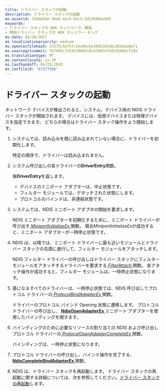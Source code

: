 ```yaml
---
title: ドライバー スタックの起動
description: ドライバー スタックの起動
ms.assetid: 316de69e-38e8-4ac6-83c5-5d13090ee6d5
keywords:
- ドライバー スタックの WDK ネットワーク、開始
- 開始ドライバー スタックの WDK ネットワー キング
ms.date: 04/20/2017
ms.localizationpriority: medium
ms.openlocfilehash: 37d75c5675fc16e9bcbe390538346cd5e0aa8e71
ms.sourcegitcommit: fb7d95c7a5d47860918cd3602efdd33b69dcf2da
ms.translationtype: MT
ms.contentlocale: ja-JP
ms.lasthandoff: 06/25/2019
ms.locfileid: "67377566"
---
```

# <a name="starting-a-driver-stack"></a>ドライバー スタックの起動





ネットワーク デバイスが検出されると、システム、デバイス用の NDIS ドライバー スタックが開始されます。 デバイスには、仮想デバイスまたは物理デバイスを指定できます。 どちらの場合はドライバー スタック操作をよう開始します。

1.  システムでは、読み込みを既に読み込まれていない場合に、ドライバーを初期化します。

    特定の順序で、ドライバーは読み込まれません。

2.  システム呼び出しの各ドライバーの**DriverEntry**関数。

    後**DriverEntry**を返します。

    -   デバイスのミニポート アダプターは、中止状態です。
    -   フィルター モジュールでは、デタッチされた状態にします。
    -   プロトコルのバインドは、非連結状態です。

3.  システムでは、NDIS ミニポート アダプタの開始を要求します。

    NDIS ミニポート アダプターを初期化するために、ミニポート ドライバーが呼び出す[ *MiniportInitializeEx* ](https://docs.microsoft.com/windows-hardware/drivers/ddi/content/ndis/nc-ndis-miniport_initialize)関数。 場合*MiniportInitializeEx*が成功すると、ミニポート アダプターが一時停止状態です。

4.  NDIS は、以降では、ミニポート ドライバーに最も近いモジュールとドライバー スタックの先頭に進行して、フィルター モジュールをアタッチします。

    NDIS フィルター ドライバーの呼び出しはドライバー スタックにフィルター モジュールをアタッチするドライバーを要求する[ *FilterAttach* ](https://docs.microsoft.com/windows-hardware/drivers/ddi/content/ndis/nc-ndis-filter_attach)関数。 各アタッチ操作が成功すると、フィルター モジュールは、一時停止状態になります。

5.  基になるすべてのドライバーは、一時停止状態では、NDIS 呼び出してプロトコル ドライバーの[ *ProtocolBindAdapterEx* ](https://docs.microsoft.com/windows-hardware/drivers/ddi/content/ndis/nc-ndis-protocol_bind_adapter_ex)関数。

    ドライバーのプロトコル バインド Opening 状態に遷移します。 プロトコル ドライバーの呼び出し、 [ **NdisOpenAdapterEx** ](https://docs.microsoft.com/windows-hardware/drivers/ddi/content/ndis/nf-ndis-ndisopenadapterex)ミニポート アダプターを使用したバインディングを開きます。

6.  バインディングのために必要なリソースの割り当ての NDIS および呼び出しプロトコル ドライバーの[ *ProtocolOpenAdapterCompleteEx* ](https://docs.microsoft.com/windows-hardware/drivers/ddi/content/ndis/nc-ndis-protocol_open_adapter_complete_ex)関数。

    バインディングは、一時停止状態になります。

7.  プロトコル ドライバーの呼び出し、バインド操作を完了する、 [ **NdisCompleteBindAdapterEx** ](https://docs.microsoft.com/windows-hardware/drivers/ddi/content/ndis/nf-ndis-ndiscompletebindadapterex)関数。

8.  NDIS は、ドライバー スタックを再起動します。 ドライバー スタックの再起動に関する詳細については、次を参照してください。[ドライバー スタックの再起動](restarting-a-driver-stack.md)します。

 

 





